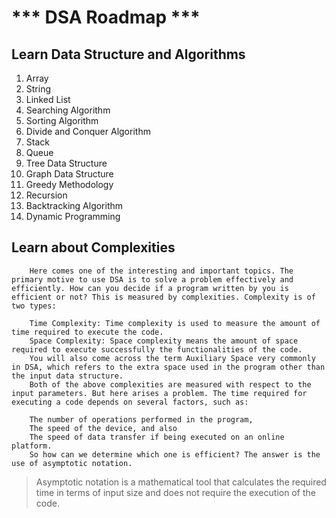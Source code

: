 # *** DSA Roadmap ***

## Learn Data Structure and Algorithms
1) Array
2) String
3) Linked List
4) Searching Algorithm
5) Sorting Algorithm
6) Divide and Conquer Algorithm
7) Stack
8) Queue
9) Tree Data Structure
10) Graph Data Structure
11) Greedy Methodology
12) Recursion
13) Backtracking Algorithm
14) Dynamic Programming


## Learn about Complexities
```
    Here comes one of the interesting and important topics. The primary motive to use DSA is to solve a problem effectively and efficiently. How can you decide if a program written by you is efficient or not? This is measured by complexities. Complexity is of two types:

    Time Complexity: Time complexity is used to measure the amount of time required to execute the code.
    Space Complexity: Space complexity means the amount of space required to execute successfully the functionalities of the code. 
    You will also come across the term Auxiliary Space very commonly in DSA, which refers to the extra space used in the program other than the input data structure.
    Both of the above complexities are measured with respect to the input parameters. But here arises a problem. The time required for executing a code depends on several factors, such as: 

    The number of operations performed in the program, 
    The speed of the device, and also 
    The speed of data transfer if being executed on an online platform. 
    So how can we determine which one is efficient? The answer is the use of asymptotic notation. 
```

> Asymptotic notation is a mathematical tool that calculates the required time in terms of input size and does not require the execution of the code. 